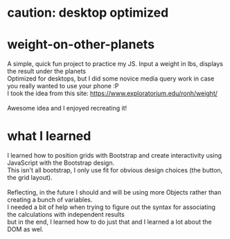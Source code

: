 # caution: desktop optimized

# weight-on-other-planets
A simple, quick fun project to practice my JS. Input a weight in lbs, displays the result under the planets <br>
Optimized for desktops, but I did some novice media query work in case you really wanted to use your phone :P
<br>
I took the idea from this site: https://www.exploratorium.edu/ronh/weight/ <br><br>
Awesome idea and I enjoyed recreating it! 

# what I learned
I learned how to position grids with Bootstrap and create interactivity using JavaScript with the Bootstrap design.  <br>
This isn't all bootstrap, I only use fit for obvious design choices (the button, the grid layout). <br>
<br>
Reflecting, in the future I should and will be using more Objects rather than creating a bunch of variables.<br>
I needed a bit of help when trying to figure out the syntax for associating the calculations with independent results<br>
but in the end, I learned how to do just that and I learned a lot about the DOM as wel.
